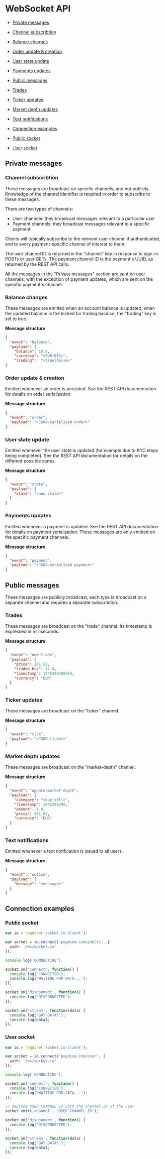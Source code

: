 # WebSocket API

* [Private messages](#private-messages)
 * [Channel subscribtion](#channel-subscribtion)
 * [Balance changes](#balance-changes)   
 * [Order update & creation](#order-update--creation)
 * [User state update](#user-state-update)
 * [Payments updates](#payments-updates)

* [Public messages](#public-messages)
 * [Trades](#trades)
 * [Ticker updates](#ticker-updates) 
 * [Market depth updates](#market-depth-updates)
 * [Text notifications](#text-notifications)  

* [Connection examples](#connection-examples)
 * [Public socket](#public-socket)
 * [User socket](#user-socket)


## Private messages

### Channel subscribtion

These messages are broadcast on specific channels, and not publicly. Knowledge of the channel identifier is required in order to subscribe to these messages.

There are two types of channels:
 * User channels: they broadcast messages relevant to a particular user
 * Payment channels: they broadcast messages relevant to a specific payment

Clients will typically subscribe to the relevant user channel if authenticated, and to every payment-specific channel of interest to them.

The user channel ID is returned in the "channel" key in response to sign-in POSTs or user GETs. The payment channel ID is the payment's UUID, as returned by the REST API calls.

All the messages in the "Private messages" section are sent on user channels, with the exception of payment updates, which are sent on the specific payment's channel.


### Balance changes

These messages are emitted when an account balance is updated, when the updated balance is the locked for trading balance, the "trading" key is set to true.

**Message structure**
````json
{
  "event": "balance",
  "payload": {
    "balance": 10.0,
    "currency": "<EUR|BTC>",
    "trading":  "<true|false>"
}
````


### Order update & creation

Emitted whenever an order is persisted. See the REST API documentation for details on order serialization.

**Message structure**
````json
{
  "event": "order",
  "payload": "<JSON-serialized order>"
}
````

### User state update

Emitted whenever the user state is updated (for example due to KYC steps being completed). See the REST API documentation for details on the different possible states.

**Message structure**
````json
{
  "event": "state",
  "payload": {
    "state": "<new state>"
  }
}
````

### Payments updates

Emitted whenever a payment is updated. See the REST API documentation for details on payment serialization. These messages are only emitted on the specific payment channels.

**Message structure**
````json
{
  "event": "payment",
  "payload": "<JSON-serialized payment>"
}
````


## Public messages

These messages are publicly broadcast, each type is broadcast on a separate channel and requires a separate subscribtion.

### Trades

These messages are broadcast on the "trade" channel. Its timestamp is expressed in milliseconds.

**Message structure**
````json
{
  "event": "new-trade",
  "payload": {
    "price": 201.28,
    "traded_btc": 12.4,
    "timestamp": 1445348298584,
    "currency": "EUR"
  }
}
````


### Ticker updates

These messages are broadcast on the "ticker" channel.

**Message structure**
````json
{
  "event": "tick",
  "payload": "<JSON ticker>"
}
````

### Market depth updates

These messages are broadcast on the "market-depth" channel.

**Message structure**
````json
{
  "event": "update-market-depth",
  "payload": {
    "category": "<buy|sell>",
    "timestamp": 1445348298,
    "amount": 4.8,
    "price": 201.87,
    "currency": "EUR"
  }
}
````

### Text notifications

Emitted whenever a text notification is issued to all users.

**Message structure**
````json
{
  "event": "notice",
  "payload": {
    "message": "<message>"
  }
}
````

## Connection examples

### Public socket

```javascript
var io = require('socket.io-client');

var socket = io.connect('paymium.com/public', {
  path: '/ws/socket.io'
});

console.log('CONNECTING');

socket.on('connect', function() {
  console.log('CONNECTED');
  console.log('WAITING FOR DATA...');
});

socket.on('disconnect', function() {
  console.log('DISCONNECTED');
});

socket.on('stream', function(data) {
  console.log('GOT DATA:');
  console.log(data);
});
```

### User socket

```javascript
var io = require('socket.io-client');

var socket = io.connect('paymium.com/user', {
  path: '/ws/socket.io'
});

console.log('CONNECTING');

socket.on('connect', function() {
  console.log('CONNECTED');
  console.log('WAITING FOR DATA...');
});

// Replace USER_CHANNEL_ID with the channel id of the user
socket.emit('channel', 'USER_CHANNEL_ID');

socket.on('disconnect', function() {
  console.log('DISCONNECTED');
});

socket.on('stream', function(data) {
  console.log('GOT DATA:');
  console.log(data);
});
```
